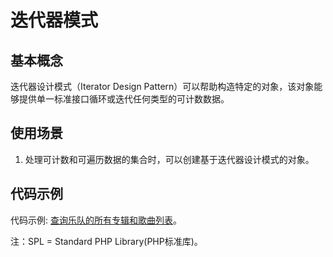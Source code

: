 # 迭代器模式

## 基本概念

迭代器设计模式（Iterator Design Pattern）可以帮助构造特定的对象，该对象能够提供单一标准接口循环或迭代任何类型的可计数数据。


## 使用场景

1. 处理可计数和可遍历数据的集合时，可以创建基于迭代器设计模式的对象。


## 代码示例

代码示例: [查询乐队的所有专辑和歌曲列表](https://github.com/mumingv/php/tree/master/books/my_php_design_patterns/chapter_11)。

注：SPL = Standard PHP Library(PHP标准库)。

